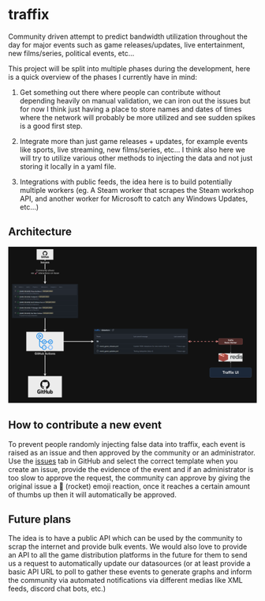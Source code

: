 # traffix
Community driven attempt to predict bandwidth utilization throughout the day for major events such as game releases/updates, live entertainment, new films/series, political events, etc...

This project will be split into multiple phases during the development, here is a quick overview of the phases I currently have in mind:

1) Get something out there where people can contribute without depending heavily on manual validation, we can iron out the issues but for now I think just having a place to store names and dates of times where the network will probably be more utilized and see sudden spikes is a good first step.

2) Integrate more than just game releases + updates, for example events like sports, live streaming, new films/series, etc... I think also here we will try to utilize various other methods to injecting the data and not just storing it locally in a yaml file.

3) Integrations with public feeds, the idea here is to build potentially multiple workers (eg. A Steam worker that scrapes the Steam workshop API, and another worker for Microsoft to catch any Windows Updates, etc...)

## Architecture

![Basic Architecture](docs/img/basic_architecture.png)

## How to contribute a new event

To prevent people randomly injecting false data into traffix, each event is raised as an issue and then approved by the community or an administrator. Use the [issues](https://github.com/veesix-networks/traffix/issues) tab in GitHub and select the correct template when you create an issue, provide the evidence of the event and if an administrator is too slow to approve the request, the community can approve by giving the original issue a 🚀 (rocket) emoji reaction, once it reaches a certain amount of thumbs up then it will automatically be approved.

## Future plans

The idea is to have a public API which can be used by the community to scrap the internet and provide bulk events. We would also love to provide an API to all the game distribution platforms in the future for them to send us a request to automatically update our datasources (or at least provide a basic API URL to poll to gather these events to generate graphs and inform the community via automated notifications via different medias like XML feeds, discord chat bots, etc.)